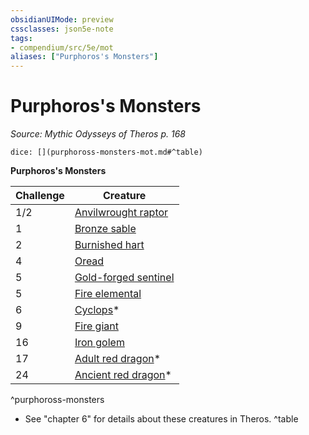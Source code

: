 ```yaml
---
obsidianUIMode: preview
cssclasses: json5e-note
tags:
- compendium/src/5e/mot
aliases: ["Purphoros's Monsters"]
---
```

# Purphoros's Monsters
*Source: Mythic Odysseys of Theros p. 168* 

`dice: [](purphoross-monsters-mot.md#^table)`

**Purphoros's Monsters**

| Challenge | Creature |
|-----------|----------|
| 1/2 | [Anvilwrought raptor](/2-Mechanics/CLI/bestiary/construct/anvilwrought-raptor-mot.md) |
| 1 | [Bronze sable](/2-Mechanics/CLI/bestiary/construct/bronze-sable-mot.md) |
| 2 | [Burnished hart](/2-Mechanics/CLI/bestiary/construct/burnished-hart-mot.md) |
| 4 | [Oread](/2-Mechanics/CLI/bestiary/fey/oread-mot.md) |
| 5 | [Gold-forged sentinel](/2-Mechanics/CLI/bestiary/construct/gold-forged-sentinel-mot.md) |
| 5 | [Fire elemental](/2-Mechanics/CLI/bestiary/elemental/fire-elemental.md) |
| 6 | [Cyclops](/2-Mechanics/CLI/bestiary/giant/cyclops.md)* |
| 9 | [Fire giant](/2-Mechanics/CLI/bestiary/giant/fire-giant.md) |
| 16 | [Iron golem](/2-Mechanics/CLI/bestiary/construct/iron-golem.md) |
| 17 | [Adult red dragon](/2-Mechanics/CLI/bestiary/dragon/adult-red-dragon.md)* |
| 24 | [Ancient red dragon](/2-Mechanics/CLI/bestiary/dragon/ancient-red-dragon.md)* |
^purphoross-monsters

* See "chapter 6" for details about these creatures in Theros.
^table